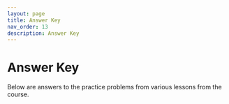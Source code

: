 ```yaml
---
layout: page
title: Answer Key
nav_order: 13
description: Answer Key
---
```

# Answer Key
Below are answers to the practice problems from various lessons from the course.

## 
